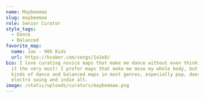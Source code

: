 ```yaml
---
name: Maybeemae
slug: maybeemae
role: Senior Curator
style_tags:
  - Dance
  - Balanced
favorite_map:
  name: Jax - 90S Kids
  url: https://bsaber.com/songs/1a1e8/
bio: I love curating novice maps that make me dance without even thinking about
  it the very most! I prefer maps that make me move my whole body, but enjoy all
  kinds of dance and balanced maps in most genres, especially pop, dance, retro,
  electro swing and indie alt.
image: /static/uploads/curators/maybeemae.png
---
```


